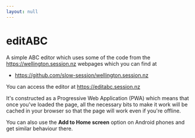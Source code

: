 ```yaml
---
layout: null
---
```

# editABC

A simple ABC editor which uses some of the code from the https://wellington.session.nz webpages which you can find at

* https://github.com/slow-session/wellington.session.nz

You can access the editor at https://editabc.session.nz

It's constructed as a Progressive Web Application (PWA) which means that once you've loaded the page, all the necessary bits to make it work will be cached in your browser so that the page will work even if you're offline.

You can also use the <b>Add to Home screen</b> option on Android phones and get similar behaviour there.

